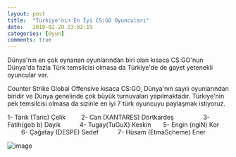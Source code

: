 ```yaml
---
layout: post
title:  "Türkiye'nin En İyi CS:GO Oyuncuları"
date:   2018-02-20 23:02:19
categories: [Oyun]
comments: true
---
```

Dünya'nın en çok oynanan oyunlarından biri olan kısaca CS:GO'nun Dünya'da fazla Türk temsilcisi olmasa da Türkiye'de de gayet yetenekli oyuncular var.

Counter Strike Global Offensive kısaca CS:GO, Dünya'nın sayılı oyunlarından biridir ve Dünya genelinde çok büyük turnuvaları yapılmaktadır. Türkiye'nin pek temsilcisi olmasa da sizinle en iyi 7 türk oyuncuyu paylaşmak istiyoruz.



1- Tarık (Taric) Çelik          
2- Can (XANTARES) Dörtkardeş                  
3- Fatih(gob b) Dayik             
4- Tugay(TuGuX) Keskin          
5- Engin (ngiN) Kor              
6- Çağatay (DESPE) Sedef           
7- Hüsam (EtmaScheme) Ener              


![image](https://www.m-powers.net/wp-content/uploads/2016/12/cs-go-817x320.png)
